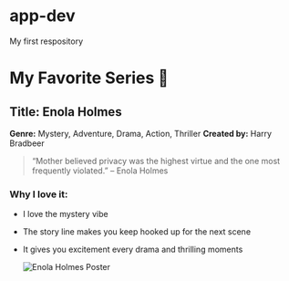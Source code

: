 # app-dev
My first respository
# My Favorite Series 🍿
## Title: Enola Holmes

**Genre:** Mystery, Adventure, Drama, Action, Thriller
**Created by:** Harry Bradbeer

> “Mother believed privacy was the highest virtue and the one most frequently violated.” – Enola Holmes

### Why I love it:
- I love the mystery vibe
- The story line makes you keep hooked up for the next scene
- It gives you excitement every drama and thrilling moments

  ![Enola Holmes Poster](https://www.google.com/url?sa=i&url=https%3A%2F%2Fencrypted-tbn2.gstatic.com%2Fimages%3Fq%3Dtbn%3AANd9GcRNLExOk-sezXpip2Vqt-xlJ9Uc4yf2J-4T3vsHjTN88JFkz_2_&psig=AOvVaw3e_MVhJk3tjWE1MZHrjcJg&ust=1761203552626000&source=images&cd=vfe&opi=89978449&ved=0CBEQjRxqFwoTCKjxltOgt5ADFQAAAAAdAAAAABAE)

    

